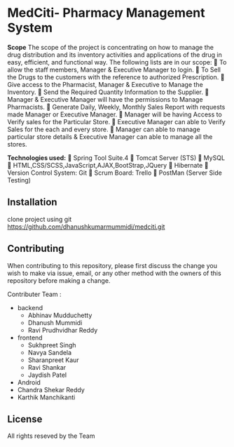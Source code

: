 # MedCiti- Pharmacy Management System

**Scope**
The scope of the project is concentrating on how to manage the drug distribution and its inventory activities
and applications of the drug in easy, efficient, and functional way. The following lists are in our scope:
 To allow the staff members, Manager & Executive Manager to login.
 To Sell the Drugs to the customers with the reference to authorized Prescription.
 Give access to the Pharmacist, Manager & Executive to Manage the Inventory.
 Send the Required Quantity Information to the Supplier.
 Manager & Executive Manager will have the permissions to Manage Pharmacists.
 Generate Daily, Weekly, Monthly Sales Report with requests made Manager or Executive Manager.
 Manager will be having Access to Verify sales for the Particular Store.
 Executive Manager can able to Verify Sales for the each and every store.
 Manager can able to manage particular store details & Executive Manager can able to manage all the
stores.

**Technologies used:**
 Spring Tool Suite.4
 Tomcat Server (STS)
 MySQL
 HTML,CSS/SCSS,JavaScript,AJAX,BootStrap,JQuery
 Hibernate
 Version Control System: Git
 Scrum Board: Trello
 PostMan (Server Side Testing)

## Installation
clone project using git https://github.com/dhanushkumarmummidi/medciti.git


## Contributing
When contributing to this repository, please first discuss the change you wish to make via issue, email, or any other method with the owners of this repository before making a change.

Contributer Team :
* backend
	* Abhinav Mudduchetty
	* Dhanush Mummidi
	* Ravi Prudhvidhar Reddy
* frontend
	* Sukhpreet Singh
	* Navya Sandela
  * Sharanpreet Kaur
  * Ravi Shankar
  * Jaydish Patel
 * Android
  * Chandra Shekar Reddy
  * Karthik Manchikanti


## License
All rights reseved by the Team
